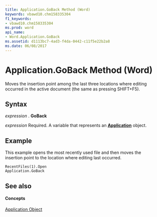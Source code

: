 ```yaml
---
title: Application.GoBack Method (Word)
keywords: vbawd10.chm158335304
f1_keywords:
- vbawd10.chm158335304
ms.prod: word
api_name:
- Word.Application.GoBack
ms.assetid: d1113bc7-4ad3-f4da-0442-c11f5e22b2a8
ms.date: 06/08/2017
---
```



# Application.GoBack Method (Word)

Moves the insertion point among the last three locations where editing occurred in the active document (the same as pressing SHIFT+F5).


## Syntax

 _expression_ . **GoBack**

 _expression_ Required. A variable that represents an **[Application](application-object-word.md)** object.


## Example

This example opens the most recently used file and then moves the insertion point to the location where editing last occurred.


```
RecentFiles(1).Open 
Application.GoBack
```


## See also


#### Concepts


[Application Object](application-object-word.md)

